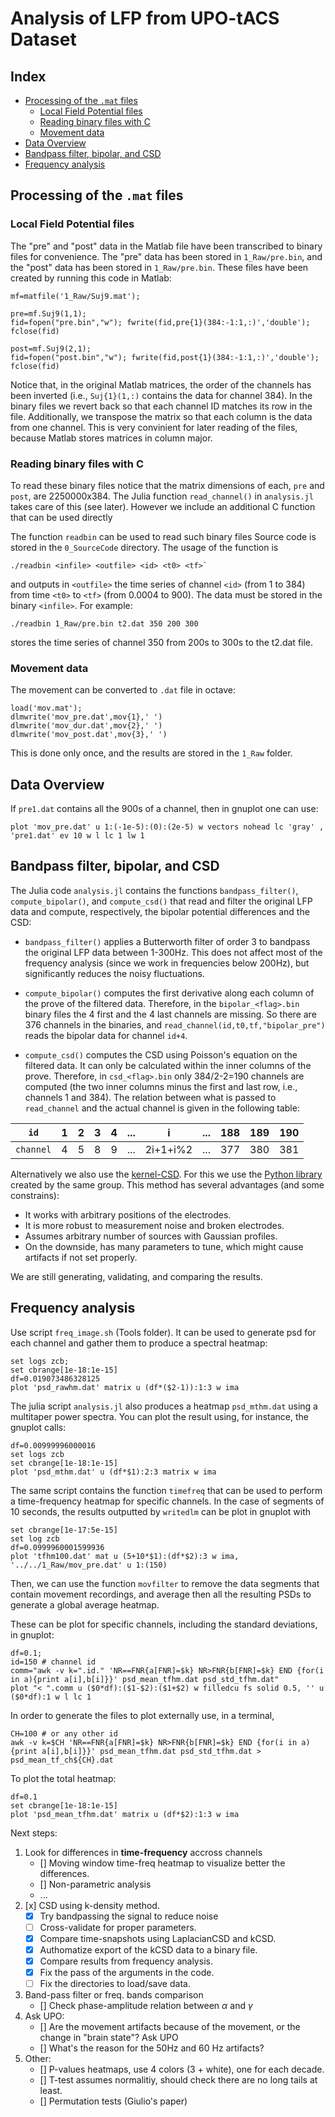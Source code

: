 # Analysis of LFP from UPO-tACS Dataset

## Index
<!-- vim-markdown-toc GFM -->

* [Processing of the `.mat` files](#processing-of-the-mat-files)
	* [Local Field Potential files](#local-field-potential-files)
	* [Reading binary files with C](#reading-binary-files-with-c)
	* [Movement data](#movement-data)
* [Data Overview](#data-overview)
* [Bandpass filter, bipolar, and CSD](#bandpass-filter-bipolar-and-csd)
* [Frequency analysis](#frequency-analysis)

<!-- vim-markdown-toc -->


## Processing of the `.mat` files

### Local Field Potential files

The "pre" and "post" data in the Matlab file have been transcribed to binary files for convenience.
The "pre" data has been stored in `1_Raw/pre.bin`, and the "post" data has been stored in `1_Raw/pre.bin`.
These files have been created by running this code in Matlab:

```
mf=matfile('1_Raw/Suj9.mat');

pre=mf.Suj9(1,1);
fid=fopen("pre.bin","w"); fwrite(fid,pre{1}(384:-1:1,:)','double'); fclose(fid)

post=mf.Suj9(2,1);
fid=fopen("post.bin","w"); fwrite(fid,post{1}(384:-1:1,:)','double'); fclose(fid)
```

Notice that, in the original Matlab matrices, the order of the channels has been inverted (i.e., `Suj{1}(1,:)` contains the data for channel 384).
In the binary files we revert back so that each channel ID matches its row in the file.
Additionally, we transpose the matrix so that each column is the data from one channel.
This is very convinient for later reading of the files, because Matlab stores matrices in column major.

### Reading binary files with C

To read these binary files notice that the matrix dimensions of each, `pre` and `post`, are 2250000x384.
The Julia function `read_channel()` in `analysis.jl` takes care of this (see later).
However we include an additional C function that can be used directly

The function `readbin` can be used to read such binary files
Source code is stored in the `0_SourceCode` directory.
The usage of the function is 

```
./readbin <infile> <outfile> <id> <t0> <tf>`
```
and outputs in `<outfile>` the time series of channel `<id>` (from 1 to 384)
from time `<t0>` to `<tf>` (from 0.0004 to 900).
The data must be stored in the binary `<infile>`.
For example:

```
./readbin 1_Raw/pre.bin t2.dat 350 200 300
```

stores the time series of channel 350 from 200s to 300s to the t2.dat file.


### Movement data

The movement can be converted to `.dat` file in octave:
```
load('mov.mat');
dlmwrite('mov_pre.dat',mov{1},' ')
dlmwrite('mov_dur.dat',mov{2},' ')
dlmwrite('mov_post.dat',mov{3},' ')
```
This is done only once, and the results are stored in the `1_Raw` folder.


## Data Overview


If `pre1.dat` contains all the 900s of a channel, then in gnuplot one can use:

```
plot 'mov_pre.dat' u 1:(-1e-5):(0):(2e-5) w vectors nohead lc 'gray' , 'pre1.dat' ev 10 w l lc 1 lw 1
```

## Bandpass filter, bipolar, and CSD

The Julia code `analysis.jl` contains the functions `bandpass_filter()`, `compute_bipolar()`, and `compute_csd()`
that read and filter the original LFP data and compute, respectively, the bipolar potential
differences and the CSD:

- `bandpass_filter()` applies a Butterworth filter of order 3 to bandpass the original LFP data between 1-300Hz. This does not affect most of the frequency analysis (since we work in frequencies below 200Hz), but significantly reduces the noisy fluctuations.

- `compute_bipolar()` computes the first derivative along each column of the prove of the filtered data. 
Therefore, in the `bipolar_<flag>.bin` binary files the 4 first and the 4 last channels
are missing. So there are 376 channels in the binaries, and `read_channel(id,t0,tf,"bipolar_pre")` reads the bipolar data for channel `id+4`.

- `compute_csd()` computes the CSD using Poisson's equation on the filtered data. It can only be calculated within the inner columns of the prove.
Therefore, in `csd_<flag>.bin` only 384/2-2=190 channels are computed (the two inner columns minus
the first and last row, i.e., channels 1 and 384). The relation between what is passed to `read_channel` and the actual
channel is given in the following table:

<div align="center">

|`id`| 1 | 2 | 3 | 4 |... | i | ... | 188 | 189 | 190 |
|:-: |:-:|:-:|:-:|:-:|:-:| :-: | :-: | :-: | :-:|  :-:|
| `channel` | 4 | 5 | 8 | 9 | ...  | 2i+1+i%2 | ... | 377 | 380 | 381 |

</div>

Alternatively we also use the [kernel-CSD](https://doi.org/10.1162/neco_a_00236).
For this we use the [Python library](http://biorxiv.org/lookup/doi/10.1101/708511) created by the same group. This method has several advantages (and some constrains):
- It works with arbitrary positions of the electrodes.
- It is more robust to measurement noise and broken electrodes.
- Assumes arbitrary number of sources with Gaussian profiles.
- On the downside, has many parameters to tune, which might cause artifacts if not set properly.

We are still generating, validating, and comparing the results. 

## Frequency analysis

Use script `freq_image.sh` (Tools folder).
It can be used to generate psd for each channel and gather 
them to produce a spectral heatmap:

```
set logs zcb;
set cbrange[1e-18:1e-15]
df=0.019073486328125
plot 'psd_rawhm.dat' matrix u (df*($2-1)):1:3 w ima
```

The julia script `analysis.jl` also produces a heatmap `psd_mthm.dat` using a multitaper power spectra.
You can plot the result using, for instance, the gnuplot calls:

```
df=0.00999996000016
set logs zcb
set cbrange[1e-18:1e-15]
plot 'psd_mthm.dat' u (df*$1):2:3 matrix w ima
```

The same script contains the function `timefreq` that can be used to perform a time-frequency heatmap
for specific channels.
In the case of segments of 10 seconds, the results outputted by `writedlm` can be plot in gnuplot with

```
set cbrange[1e-17:5e-15]
set log zcb
df=0.0999960001599936
plot 'tfhm100.dat' mat u (5+10*$1):(df*$2):3 w ima, '../../1_Raw/mov_pre.dat' u 1:(150)
```

Then, we can use the function `movfilter` to remove the data segments that
contain movement recordings, and average then all the resulting PSDs to
generate a global average heatmap.

These can be plot for specific channels, including the standard deviations, in gnuplot:

```
df=0.1;
id=150 # channel id
comm="awk -v k=".id." 'NR==FNR{a[FNR]=$k} NR>FNR{b[FNR]=$k} END {for(i in a){print a[i],b[i]}}' psd_mean_tfhm.dat psd_std_tfhm.dat"
plot "< ".comm u ($0*df):($1-$2):($1+$2) w filledcu fs solid 0.5, '' u ($0*df):1 w l lc 1
```
In order to generate the files to plot externally use, in a terminal,

```
CH=100 # or any other id
awk -v k=$CH 'NR==FNR{a[FNR]=$k} NR>FNR{b[FNR]=$k} END {for(i in a){print a[i],b[i]}}' psd_mean_tfhm.dat psd_std_tfhm.dat > psd_mean_tf_ch${CH}.dat
```


To plot the total heatmap:

```
df=0.1
set cbrange[1e-18:1e-15]
plot 'psd_mean_tfhm.dat' matrix u (df*$2):1:3 w ima
```

Next steps:

1. Look for differences in **time-frequency** accross channels
	- [] Moving window time-freq heatmap to visualize better the differences.
	- [] Non-parametric analysis
	- ...
2. [x] CSD using k-density method. 
	- [x] Try bandpassing the signal to reduce noise
	- [ ] Cross-validate for proper parameters.
	- [x] Compare time-snapshots using LaplacianCSD and kCSD.
	- [x] Authomatize export of the kCSD data to a binary file.
	- [x] Compare results from frequency analysis.
	- [x] Fix the pass of the arguments in the code. 
	- [ ] Fix the directories to load/save data.
	
3. Band-pass filter or freq. bands comparison 
	- [] Check phase-amplitude relation between $\alpha$ and $\gamma$
4. Ask UPO:
	- [] Are the movement artifacts because of the movement, or the change in "brain state"? Ask UPO
	- [] What's the reason for the 50Hz and 60 Hz artifacts?
5. Other:
	- [] P-values heatmaps, use 4 colors (3 + white), one for each decade.
	- [] T-test assumes normalitiy, should check there are no long tails at least.
	- [] Permutation tests (Giulio's paper)

